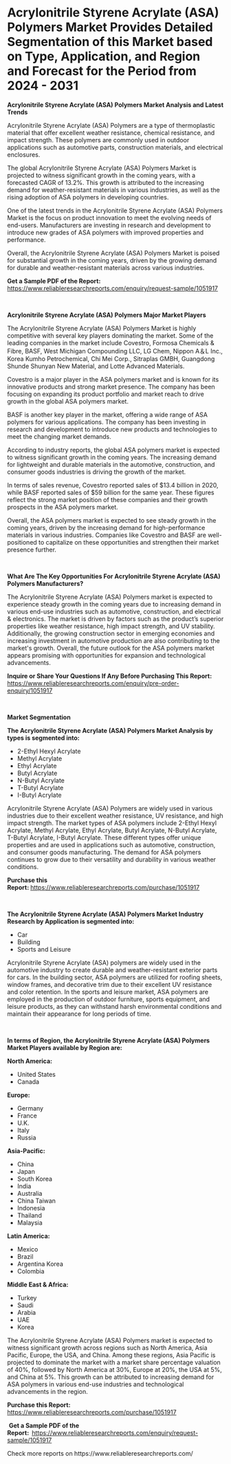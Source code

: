 <p><h1>Acrylonitrile Styrene Acrylate (ASA) Polymers Market Provides Detailed Segmentation of this Market based on Type, Application, and Region and Forecast for the Period from 2024 - 2031</h1></p><p><strong>Acrylonitrile Styrene Acrylate (ASA) Polymers Market Analysis and Latest Trends</strong></p>
<p><p>Acrylonitrile Styrene Acrylate (ASA) Polymers are a type of thermoplastic material that offer excellent weather resistance, chemical resistance, and impact strength. These polymers are commonly used in outdoor applications such as automotive parts, construction materials, and electrical enclosures.</p><p>The global Acrylonitrile Styrene Acrylate (ASA) Polymers Market is projected to witness significant growth in the coming years, with a forecasted CAGR of 13.2%. This growth is attributed to the increasing demand for weather-resistant materials in various industries, as well as the rising adoption of ASA polymers in developing countries.</p><p>One of the latest trends in the Acrylonitrile Styrene Acrylate (ASA) Polymers Market is the focus on product innovation to meet the evolving needs of end-users. Manufacturers are investing in research and development to introduce new grades of ASA polymers with improved properties and performance.</p><p>Overall, the Acrylonitrile Styrene Acrylate (ASA) Polymers Market is poised for substantial growth in the coming years, driven by the growing demand for durable and weather-resistant materials across various industries.</p></p>
<p><strong>Get a Sample PDF of the Report:&nbsp;</strong> <a href="https://www.reliableresearchreports.com/enquiry/request-sample/1051917">https://www.reliableresearchreports.com/enquiry/request-sample/1051917</a></p>
<p>&nbsp;</p>
<p><strong>Acrylonitrile Styrene Acrylate (ASA) Polymers Major Market Players</strong></p>
<p><p>The Acrylonitrile Styrene Acrylate (ASA) Polymers Market is highly competitive with several key players dominating the market. Some of the leading companies in the market include Covestro, Formosa Chemicals & Fibre, BASF, West Michigan Compounding LLC, LG Chem, Nippon A＆L Inc., Korea Kumho Petrochemical, Chi Mei Corp., Sitraplas GMBH, Guangdong Shunde Shunyan New Material, and Lotte Advanced Materials.</p><p>Covestro is a major player in the ASA polymers market and is known for its innovative products and strong market presence. The company has been focusing on expanding its product portfolio and market reach to drive growth in the global ASA polymers market.</p><p>BASF is another key player in the market, offering a wide range of ASA polymers for various applications. The company has been investing in research and development to introduce new products and technologies to meet the changing market demands.</p><p>According to industry reports, the global ASA polymers market is expected to witness significant growth in the coming years. The increasing demand for lightweight and durable materials in the automotive, construction, and consumer goods industries is driving the growth of the market.</p><p>In terms of sales revenue, Covestro reported sales of $13.4 billion in 2020, while BASF reported sales of $59 billion for the same year. These figures reflect the strong market position of these companies and their growth prospects in the ASA polymers market.</p><p>Overall, the ASA polymers market is expected to see steady growth in the coming years, driven by the increasing demand for high-performance materials in various industries. Companies like Covestro and BASF are well-positioned to capitalize on these opportunities and strengthen their market presence further.</p></p>
<p>&nbsp;</p>
<p><strong>What Are The Key Opportunities For Acrylonitrile Styrene Acrylate (ASA) Polymers Manufacturers?</strong></p>
<p><p>The Acrylonitrile Styrene Acrylate (ASA) Polymers market is expected to experience steady growth in the coming years due to increasing demand in various end-use industries such as automotive, construction, and electrical & electronics. The market is driven by factors such as the product’s superior properties like weather resistance, high impact strength, and UV stability. Additionally, the growing construction sector in emerging economies and increasing investment in automotive production are also contributing to the market's growth. Overall, the future outlook for the ASA polymers market appears promising with opportunities for expansion and technological advancements.</p></p>
<p><strong>Inquire or Share Your Questions If Any Before Purchasing This Report:</strong> <a href="https://www.reliableresearchreports.com/enquiry/pre-order-enquiry/1051917">https://www.reliableresearchreports.com/enquiry/pre-order-enquiry/1051917</a></p>
<p>&nbsp;</p>
<p><strong>Market Segmentation</strong></p>
<p><strong>The Acrylonitrile Styrene Acrylate (ASA) Polymers Market Analysis by types is segmented into:</strong></p>
<p><ul><li>2-Ethyl Hexyl Acrylate</li><li>Methyl Acrylate</li><li>Ethyl Acrylate</li><li>Butyl Acrylate</li><li>N-Butyl Acrylate</li><li>T-Butyl Acrylate</li><li>I-Butyl Acrylate</li></ul></p>
<p><p>Acrylonitrile Styrene Acrylate (ASA) Polymers are widely used in various industries due to their excellent weather resistance, UV resistance, and high impact strength. The market types of ASA polymers include 2-Ethyl Hexyl Acrylate, Methyl Acrylate, Ethyl Acrylate, Butyl Acrylate, N-Butyl Acrylate, T-Butyl Acrylate, I-Butyl Acrylate. These different types offer unique properties and are used in applications such as automotive, construction, and consumer goods manufacturing. The demand for ASA polymers continues to grow due to their versatility and durability in various weather conditions.</p></p>
<p><strong>Purchase this Report:&nbsp;</strong><a href="https://www.reliableresearchreports.com/purchase/1051917">https://www.reliableresearchreports.com/purchase/1051917</a></p>
<p>&nbsp;</p>
<p><strong>The Acrylonitrile Styrene Acrylate (ASA) Polymers Market Industry Research by Application is segmented into:</strong></p>
<p><ul><li>Car</li><li>Building</li><li>Sports and Leisure</li></ul></p>
<p><p>Acrylonitrile Styrene Acrylate (ASA) polymers are widely used in the automotive industry to create durable and weather-resistant exterior parts for cars. In the building sector, ASA polymers are utilized for roofing sheets, window frames, and decorative trim due to their excellent UV resistance and color retention. In the sports and leisure market, ASA polymers are employed in the production of outdoor furniture, sports equipment, and leisure products, as they can withstand harsh environmental conditions and maintain their appearance for long periods of time.</p></p>
<p>&nbsp;</p>
<p><strong>In terms of Region, the Acrylonitrile Styrene Acrylate (ASA) Polymers Market Players available by Region are:</strong></p>
<p>
    <p> <strong> North America: </strong>
        <ul>
            <li>United States</li>
            <li>Canada</li>
        </ul>
        </p> 
    <p> <strong> Europe: </strong>
        <ul>
            <li>Germany</li>
            <li>France</li>
            <li>U.K.</li>
            <li>Italy</li>
            <li>Russia</li>
        </ul>
        </p> 
    <p> <strong> Asia-Pacific: </strong>
        <ul>
            <li>China</li>
            <li>Japan</li>
            <li>South Korea</li>
            <li>India</li>
            <li>Australia</li>
            <li>China Taiwan</li>
            <li>Indonesia</li>
            <li>Thailand</li>
            <li>Malaysia</li>
        </ul>
        </p> 
    <p> <strong> Latin America: </strong>
        <ul>
            <li>Mexico</li>
            <li>Brazil</li>
            <li>Argentina Korea</li>
            <li>Colombia</li>
        </ul>
        </p> 
    <p> <strong> Middle East & Africa: </strong>
        <ul>
            <li>Turkey</li>
            <li>Saudi</li>
            <li>Arabia</li>
            <li>UAE</li>
            <li>Korea</li>
        </ul>
    </p>
    </p>
<p><p>The Acrylonitrile Styrene Acrylate (ASA) Polymers market is expected to witness significant growth across regions such as North America, Asia Pacific, Europe, the USA, and China. Among these regions, Asia Pacific is projected to dominate the market with a market share percentage valuation of 40%, followed by North America at 30%, Europe at 20%, the USA at 5%, and China at 5%. This growth can be attributed to increasing demand for ASA polymers in various end-use industries and technological advancements in the region.</p></p>
<p><strong>Purchase this Report: </strong><a href="https://www.reliableresearchreports.com/purchase/1051917">https://www.reliableresearchreports.com/purchase/1051917</a></p>
<p>&nbsp;<strong>Get a Sample PDF of the Report:&nbsp;&nbsp;</strong><a href="https://www.reliableresearchreports.com/enquiry/request-sample/1051917">https://www.reliableresearchreports.com/enquiry/request-sample/1051917</a></p>
<p><strong></strong></p>
<p>Check more reports on https://www.reliableresearchreports.com/</p>